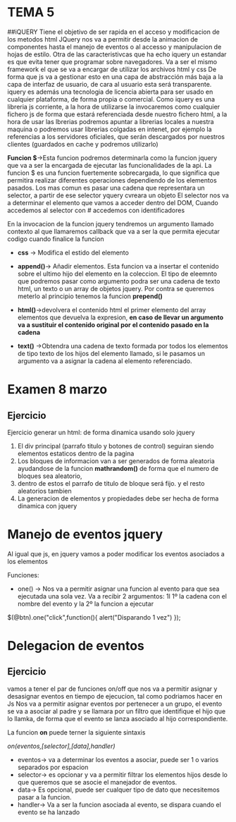 # TEMA 5

##iQUERY
Tiene el objetivo de ser rapida en el acceso y modificacion de los metodos html
JQuery nos va a permitir desde la animacion de componentes hasta el manejo de eventos o al accesso y manipulacion de hojas de estilo.
Otra de las caracteristivcas que ha echo iquery un estandar es que evita tener que programar sobre navegadores. 
Va a ser el mismo framework el que se va a encargar de utilizar los archivos html y css
De forma que js va a gestionar esto en una capa de abstracción más baja a la capa de interfaz de usuario, de cara al usuario esta será transparente.
iquery es además una tecnologia de licencia abierta para ser usado en cualquier plataforma, de forma propia o comercial.
Como iquery es una libreria js corriente, a la hora de utilizarse la invocaremos como cualquier fichero js de forma que estará referenciada desde nuestro fichero html, a la hora de usar las lbrerias podremos apuntar a librerias locales a nuestra maquina o podremos usar librerias colgadas en intenet, por ejemplo la referencias a los servidores oficiales, que serán descargados por nuestros clientes (guardados en cache y podremos utilizarlo)


 __Funcion $__->Esta funcion podremos determinarla como la funcion jquery que va a ser la encargada de ejecutar las funcionalidades de la api. La funcion $ es una funcion fuertemente sobrecargada, lo que significa que permitira realizar diferentes operaciones dependiendo de los elementos pasados. Los mas comun es pasar una cadena que representara un selector, a partir de ese selector yquery cvreara un objeto
El selector nos va a determinar el elemento que vamos a acceder dentro del DOM,
Cuando accedemos al selector con # accedemos con identificadores


En la invocacion de la funcion jquery tendremos un argumento llamado contexto al que llamaremos callback que va a ser la que permita ejecutar codigo cuando finalice la funcion

* __css__ -> Modifica el estido del elemento


* __append()__-> Añadir elementos. Esta funcion va a insertar el contenido sobre el ultimo hijo del elemento en la coleccion. El tipo de eleemnto que podremos pasar como argumento podra ser una cadena de texto html, un texto o un array de objetos jquery. 
Por contra se queremos meterlo al principio tenemos la funcion __prepend()__ 

* __html()__->devolvera el contenido html el primer elemento del array elementos que devuelva la expresion, __en caso de llevar un argumento va a sustituir el contenido original por el contenido pasado en la cadena__


* __text()__ ->Obtendra una cadena de texto formada por todos los elementos de tipo texto de los hijos del elemento llamado, si le pasamos un argumento va a asignar la cadena al elemento referenciado.

# Examen 8 marzo
## Ejercicio
Ejercicio generar un html: de forma dinamica usando solo jquery 
1. El div principal (parrafo titulo y botones de control) seguiran siendo elementos estaticos dentro de la pagina
2. Los bloques de informacion van a ser generados de forma aleatoria ayudandose de la funcion __mathrandom()__ de forma que el numero de bloques sea aleatorio,
3.  dentro de estos el parrafo de titulo de bloque será fijo. y el resto aleatorios tambien
4. La generacion de elementos y propiedades debe ser hecha de forma dinamica con jquery





# Manejo de eventos jquery

Al igual que js, en jquery vamos a poder modificar los eventos asociados a los elementos

Funciones:
* one() -> Nos va a permitir asignar una funcion al evento para que sea ejecutada una sola vez. Va a recibir 2 argumentos: 1l 1º la cadena con el nombre del evento y la 2º la funcion a ejecutar

$(@btn).one("click",function(){
alert("Disparando 1 vez")
});


# Delegacion de eventos
## Ejercicio
vamos a tener el par de funciones on/off que nos va a permitir asignar y desasignar eventos en tiempo de ejecucion, tal como podriamos hacer en Js
Nos va a permitir asignar eventos por pertenecer a un grupo, el evento se va a asociar al padre y se llamara por un filtro que identifique el hijo que lo llamka, de forma que el evento se lanza asociado al hijo correspondiente.
 
La funcion __on__ puede terner la siguiente sintaxis

_on(eventos,[selector],[data],handler)_
* eventos-> va a determinar los eventos a asociar, puede ser 1 o varios separados por espacion
* selector-> es opcionar y va a permitir filtrar los elementos hijos desde lo que queremos que se asocie el manejador de eventos.
* data-> Es opcional, puede ser cualquer tipo de dato que necesitemos pasar a la funcion.
* handler-> Va a ser la funcion asociada al evento, se dispara cuando el evento se ha lanzado
